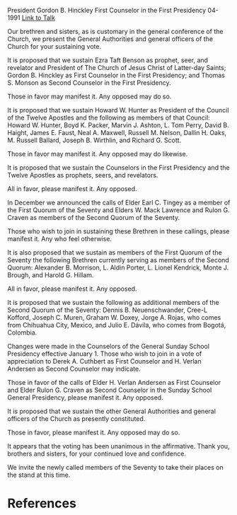 President Gordon B. Hinckley
First Counselor in the First Presidency
04-1991
[Link to Talk](https://www.churchofjesuschrist.org/study/general-conference/1991/04/the-sustaining-of-church-officers?lang=eng)

Our brethren and sisters, as is customary in the general conference of the Church, we present the General Authorities and general officers of the Church for your sustaining vote.

It is proposed that we sustain Ezra Taft Benson as prophet, seer, and revelator and President of The Church of Jesus Christ of Latter-day Saints; Gordon B. Hinckley as First Counselor in the First Presidency; and Thomas S. Monson as Second Counselor in the First Presidency.

Those in favor may manifest it. Any opposed may do so.

It is proposed that we sustain Howard W. Hunter as President of the Council of the Twelve Apostles and the following as members of that Council: Howard W. Hunter, Boyd K. Packer, Marvin J. Ashton, L. Tom Perry, David B. Haight, James E. Faust, Neal A. Maxwell, Russell M. Nelson, Dallin H. Oaks, M. Russell Ballard, Joseph B. Wirthlin, and Richard G. Scott.

Those in favor may manifest it. Any opposed may do likewise.

It is proposed that we sustain the Counselors in the First Presidency and the Twelve Apostles as prophets, seers, and revelators.

All in favor, please manifest it. Any opposed.

In December we announced the calls of Elder Earl C. Tingey as a member of the First Quorum of the Seventy and Elders W. Mack Lawrence and Rulon G. Craven as members of the Second Quorum of the Seventy.

Those who wish to join in sustaining these Brethren in these callings, please manifest it. Any who feel otherwise.

It is also proposed that we sustain as members of the First Quorum of the Seventy the following Brethren currently serving as members of the Second Quorum: Alexander B. Morrison, L. Aldin Porter, L. Lionel Kendrick, Monte J. Brough, and Harold G. Hillam.

All in favor, please manifest it. Any opposed.

It is proposed that we sustain the following as additional members of the Second Quorum of the Seventy: Dennis B. Neuenschwander, Cree-L Kofford, Joseph C. Muren, Graham W. Doxey, Jorge A. Rojas, who comes from Chihuahua City, Mexico, and Julio E. Dávila, who comes from Bogotá, Colombia.

Changes were made in the Counselors of the General Sunday School Presidency effective January 1. Those who wish to join in a vote of appreciation to Derek A. Cuthbert as First Counselor and H. Verlan Andersen as Second Counselor may indicate.

Those in favor of the calls of Elder H. Verlan Andersen as First Counselor and Elder Rulon G. Craven as Second Counselor in the Sunday School General Presidency, please manifest it. Any opposed.

It is proposed that we sustain the other General Authorities and general officers of the Church as presently constituted.

Those in favor, please manifest it. Any opposed may do so.

It appears that the voting has been unanimous in the affirmative. Thank you, brothers and sisters, for your continued love and confidence.

We invite the newly called members of the Seventy to take their places on the stand at this time.

# References
